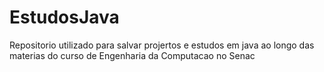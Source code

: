 # EstudosJava
Repositorio utilizado para salvar projertos e estudos em java ao longo das materias do curso de Engenharia da Computacao no Senac
